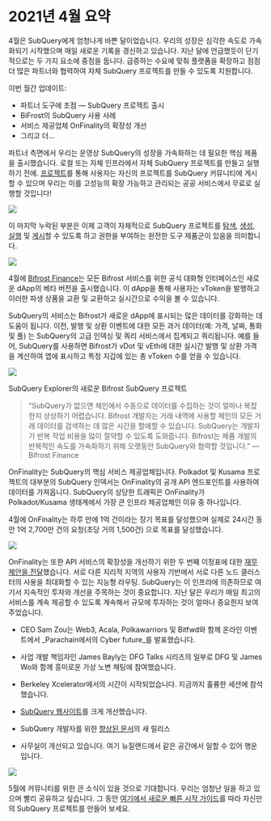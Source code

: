 # 2021년 4월 요약

4월은 SubQuery에게 엄청나게 바쁜 달이었습니다. 우리의 성장은 심각한 속도로 가속화되기 시작했으며 매일 새로운 기록을 경신하고 있습니다. 지난 달에 언급했듯이 단기적으로는 두 가지 요소에 중점을 둡니다. 급증하는 수요에 맞춰 플랫폼을 확장하고 점점 더 많은 파트너와 협력하여 자체 SubQuery 프로젝트를 만들 수 있도록 지원합니다.

이번 월간 업데이트:

-   파트너 도구에 초점 — SubQuery 프로젝트 출시
-   BiFrost의 SubQuery 사용 사례
-   서비스 제공업체 OnFinality의 확장성 개선
-   그리고 더…

파트너 측면에서 우리는 운영상 SubQuery의 성장을 가속화하는 데 필요한 핵심 제품을 출시했습니다. 로컬 또는 자체 인프라에서 자체 SubQuery 프로젝트를 만들고 실행하기 전에. [프로젝트](https://project.subquery.network/)를 통해 사용자는 자신의 프로젝트를 SubQuery 커뮤니티에 게시할 수 있으며 우리는 이를 고성능의 확장 가능하고 관리되는 공공 서비스에서 무료로 실행할 것입니다!

![](https://miro.medium.com/max/1400/0*zZkmiEq5g2BbAxfl)

이 마지막 누락된 부분은 이제 고객이 자체적으로 SubQuery 프로젝트를 [탐색](https://explorer.subquery.network/), [생성](https://doc.subquery.network/quickstart.html), [실행](https://doc.subquery.network/run/indexing_query.html) 및 [게시](https://doc.subquery.network/publish/publish.html#benefits)할 수 있도록 하고 권한을 부여하는 완전한 도구 제품군이 있음을 의미합니다.

![](https://miro.medium.com/max/1400/0*pDQgyo3phe2ZcMml)

4월에 [Bifrost Finance](https://bifrost.finance/)는 모든 Bifrost 서비스를 위한 공식 대화형 인터페이스인 새로운 dApp의 베타 버전을 출시했습니다. 이 dApp을 통해 사용자는 vToken을 발행하고 이러한 파생 상품을 교환 및 교환하고 실시간으로 수익을 볼 수 있습니다.

SubQuery의 서비스는 Bifrost가 새로운 dApp에 표시되는 많은 데이터를 강화하는 데 도움이 됩니다. 이전, 발행 및 상환 이벤트에 대한 모든 과거 데이터(예: 가격, 날짜, 통화 및 풀) 는 SubQuery의 고급 인덱싱 및 쿼리 서비스에서 집계되고 쿼리됩니다. 예를 들어, SubQuery를 사용하면 Bifrost가 vDot 및 vEth에 대한 실시간 발행 및 상환 가격을 계산하여 앱에 표시하고 특정 지갑에 있는 총 vToken 수를 얻을 수 있습니다.

![](https://miro.medium.com/max/1400/0*heWoX8Kw1nm1iYd9)

SubQuery Explorer의 새로운 Bifrost SubQuery 프로젝트

> “SubQuery가 없으면 체인에서 수동으로 데이터를 수집하는 것이 얼마나 복잡한지 상상하기 어렵습니다. Bifrost 개발자는 거래 내역에 사용할 체인의 모든 거래 데이터를 검색하는 데 많은 시간을 할애할 수 있습니다. SubQuery는 개발자가 반복 작업 비용을 많이 절약할 수 있도록 도와줍니다. Bifrost는 제품 개발의 반복적인 속도를 가속화하기 위해 오랫동안 SubQuery와 협력할 것입니다.” — Bifrost Finance

OnFinality는 SubQuery의 핵심 서비스 제공업체입니다. Polkadot 및 Kusama 프로젝트의 대부분의 SubQuery 인덱서는 OnFinality의 공개 API 엔드포인트를 사용하여 데이터를 가져옵니다. SubQuery의 상당한 트래픽은 OnFinality가 Polkadot/Kusama 생태계에서 가장 큰 인프라 제공업체인 이유 중 하나입니다.

4월에 OnFinality는 하루 만에 1억 건이라는 장기 목표를 달성했으며 실제로 24시간 동안 1억 2,700만 건의 요청(초당 거의 1,500건) 으로 목표를 달성했습니다.

![](https://miro.medium.com/max/1400/0*FLq4vXluI9CTiBQ8)

OnFinality는 또한 API 서비스의 확장성을 개선하기 위한 두 번째 이정표에 대한 [재무 제안을 전달](https://kusama.polkassembly.io/treasury/72)했습니다. 서로 다른 지리적 지역의 사용자 기반에서 서로 다른 노드 클러스터의 사용을 최대화할 수 있는 지능형 라우팅. SubQuery는 이 인프라에 의존하므로 여기서 지속적인 투자와 개선을 주목하는 것이 중요합니다. 지난 달은 우리가 매일 최고의 서비스를 계속 제공할 수 있도록 계속해서 규모에 투자하는 것이 얼마나 중요한지 보여주었습니다.

-   CEO Sam Zou는 Web3, Acala, Polkawarriors 및 Bitfwd와 함께 온라인 이벤트에서 _Parachain에서의 Cyber ​​future_를 발표했습니다.

-   사업 개발 책임자인 James Bayly는 DFG Talks 시리즈의 일부로 DFG 및 James Wo와 함께 흥미로운 가상 노변 채팅에 참여했습니다.

-   Berkeley Xcelerator에서의 시간이 시작되었습니다. 지금까지 훌륭한 세션에 참석했습니다.
-   [SubQuery 웹사이트](https://subquery.network/)를 크게 개선했습니다.
-   SubQuery 개발자를 위한 [향상된 문서](https://doc.subquery.network/)의 새 릴리스
-   사무실이 개선되고 있습니다. 여기 뉴질랜드에서 같은 공간에서 일할 수 있어 행운입니다.

![](https://miro.medium.com/max/1400/0*cOsJ2TLa4yqpY0Ig)

5월에 커뮤니티를 위한 큰 소식이 있을 것으로 기대합니다. 우리는 엄청난 일을 하고 있으며 빨리 공유하고 싶습니다. 그 동안 [여기에서 새로운 빠른 시작 가이드](https://doc.subquery.network/quickstart.html)를 따라 자신만의 SubQuery 프로젝트를 만들어 보세요.